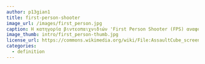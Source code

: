 ```yaml
---
author: p13gian1
title: first-person-shooter
image_url: /images/first_person.jpg
caption: Η κατηγορία βιντεοπαιχνιδιών 'First Person Shooter (FPS) αναφέρεται στα παιχνίδια στα οποία ο παίκτης περιηγείται στον εικονικό κόσμο του παιχνιδιού μέσα από την οπτική γωνία του ήρωα.' 
image_thumb: intro/first_person-thumb.jpg
license_url: https://commons.wikimedia.org/wiki/File:AssaultCube_screenshot.png
categories:  
  - definition
---
```


 
